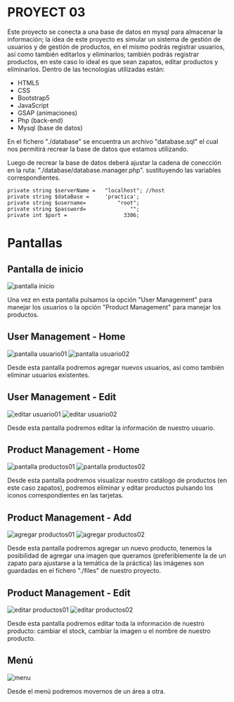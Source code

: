 
# PROYECT 03 

Este proyecto se conecta a una  base de datos en mysql para almacenar la información; 
la idea de este proyecto es simular un sistema de gestión de usuarios y 
de gestión de productos, en el mismo podrás registrar usuarios, así como también editarlos 
y eliminarlos; también podrás registrar productos, en este caso lo ideal es que sean zapatos, 
editar productos y eliminarlos. Dentro de las tecnologías utilizadas
están: 

* HTML5 
* CSS 
* Bootstrap5 
* JavaScript 
* GSAP (animaciones)
* Php (back-end)
* Mysql (base de datos)      

En el fichero "./database" se encuentra un archivo "database.sql"
el cual nos permitirá recrear la base de datos que estamos utilizando.

Luego de recrear la base de datos deberá ajustar la cadena de 
conección en la ruta: "./database/database.manager.php".
sustituyendo las variables correspondientes.

    private string $serverName =   "localhost"; //host
    private string $dataBase =     'practica';
    private string $username=          "root";
    private string $password=              "";
    private int $port =                  3306;

# Pantallas  


## Pantalla de inicio
![pantalla inicio](/z-imagenes_de_funcionamiento/intro.png "pantalla de inicio")

Una vez en esta pantalla pulsamos la opción "User Management" para manejar los usuarios
 o la opción "Product Management" para manejar los productos.

## User Management - Home
![pantalla usuario01](/z-imagenes_de_funcionamiento/usuarios_home01.png "pantalla de usuarios01")
![pantalla usuario02](/z-imagenes_de_funcionamiento/usuarios_home02.png "pantalla de usuarios02")

Desde esta pantalla podremos agregar nuevos usuarios, así como también eliminar 
usuarios existentes.   

## User Management - Edit
![editar usuario01](/z-imagenes_de_funcionamiento/edit_user01.png "editar usuario01")
![editar usuario02](/z-imagenes_de_funcionamiento/edit_user02.png "editar usuario02")

Desde esta pantalla podremos editar la información de nuestro usuario.

## Product Management - Home
![pantalla productos01](/z-imagenes_de_funcionamiento/productos_home01.png "pantalla de productos01")
![pantalla productos02](/z-imagenes_de_funcionamiento/productos_home02.png "pantalla de productos02")

Desde esta pantalla podremos visualizar nuestro catálogo de productos (en este caso zapatos),
podremos eliminar y editar productos pulsando los iconos correspondientes en las tarjetas.

## Product Management - Add
![agregar productos01](/z-imagenes_de_funcionamiento/add_product01.png "agregar de productos01")
![agregar productos02](/z-imagenes_de_funcionamiento/add_product02.png "agregar de productos02")

Desde esta pantalla podremos agregar un nuevo producto, tenemos la posibilidad de agregar una imagen
que queramos (preferiblemente la de un zapato para ajustarse a la temática de la práctica)
las imágenes son guardadas en el fichero "./files" de nuestro proyecto.

## Product Management - Edit
![editar productos01](/z-imagenes_de_funcionamiento/edit_product01.png "editar productos01")
![editar productos02](/z-imagenes_de_funcionamiento/edit_product02.png "editar productos02")

Desde esta pantalla podremos editar toda la información de nuestro producto: 
cambiar el stock, cambiar la imagen u el nombre de nuestro producto.

## Menú 
![menu](/z-imagenes_de_funcionamiento/menu.png "menu")

Desde el menú podremos movernos de un área a otra.

